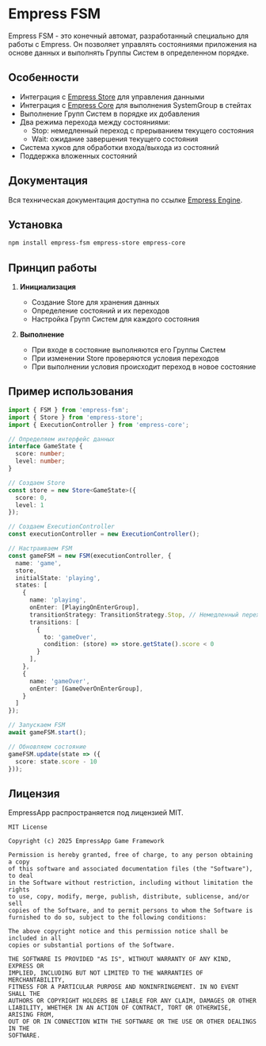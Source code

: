 # Empress FSM

Empress FSM - это конечный автомат, разработанный специально для работы с Empress. Он позволяет управлять состояниями приложения на основе данных и выполнять Группы Систем в определенном порядке.

## Особенности

- Интеграция с [Empress Store](./empress-store) для управления данными
- Интеграция с [Empress Core](./core/what-is-empress) для выполнения SystemGroup в стейтах
- Выполнение Групп Систем в порядке их добавления
- Два режима перехода между состояниями:
  - Stop: немедленный переход с прерыванием текущего состояния
  - Wait: ожидание завершения текущего состояния
- Система хуков для обработки входа/выхода из состояний
- Поддержка вложенных состояний

## Документация

Вся техническая документация доступна по ссылке [Empress Engine](https://empressengine.github.io/empress-documentation/intro).

## Установка

```bash
npm install empress-fsm empress-store empress-core
```

## Принцип работы

1. **Инициализация**
   - Создание Store для хранения данных
   - Определение состояний и их переходов
   - Настройка Групп Систем для каждого состояния

2. **Выполнение**
   - При входе в состояние выполняются его Группы Систем
   - При изменении Store проверяются условия переходов
   - При выполнении условия происходит переход в новое состояние

## Пример использования

```typescript
import { FSM } from 'empress-fsm';
import { Store } from 'empress-store';
import { ExecutionController } from 'empress-core';

// Определяем интерфейс данных
interface GameState {
  score: number;
  level: number;
}

// Создаем Store
const store = new Store<GameState>({
  score: 0,
  level: 1
});

// Создаем ExecutionController
const executionController = new ExecutionController();

// Настраиваем FSM
const gameFSM = new FSM(executionController, {
  name: 'game',
  store,
  initialState: 'playing',
  states: [
    {
      name: 'playing',
      onEnter: [PlayingOnEnterGroup],
      transitionStrategy: TransitionStrategy.Stop, // Немедленный переход при проигрыше
      transitions: [
        {
          to: 'gameOver',
          condition: (store) => store.getState().score < 0
        }
      ],
    },
    {
      name: 'gameOver',
      onEnter: [GameOverOnEnterGroup],
    }
  ]
});

// Запускаем FSM
await gameFSM.start();

// Обновляем состояние
gameFSM.update(state => ({
  score: state.score - 10
}));
```

## Лицензия

EmpressApp распространяется под лицензией MIT.

```text
MIT License

Copyright (c) 2025 EmpressApp Game Framework

Permission is hereby granted, free of charge, to any person obtaining a copy
of this software and associated documentation files (the "Software"), to deal
in the Software without restriction, including without limitation the rights
to use, copy, modify, merge, publish, distribute, sublicense, and/or sell
copies of the Software, and to permit persons to whom the Software is
furnished to do so, subject to the following conditions:

The above copyright notice and this permission notice shall be included in all
copies or substantial portions of the Software.

THE SOFTWARE IS PROVIDED "AS IS", WITHOUT WARRANTY OF ANY KIND, EXPRESS OR
IMPLIED, INCLUDING BUT NOT LIMITED TO THE WARRANTIES OF MERCHANTABILITY,
FITNESS FOR A PARTICULAR PURPOSE AND NONINFRINGEMENT. IN NO EVENT SHALL THE
AUTHORS OR COPYRIGHT HOLDERS BE LIABLE FOR ANY CLAIM, DAMAGES OR OTHER
LIABILITY, WHETHER IN AN ACTION OF CONTRACT, TORT OR OTHERWISE, ARISING FROM,
OUT OF OR IN CONNECTION WITH THE SOFTWARE OR THE USE OR OTHER DEALINGS IN THE
SOFTWARE.
```